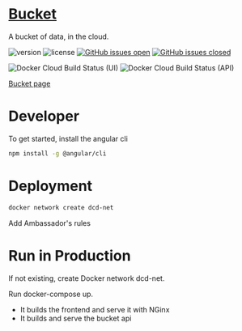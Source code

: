 # [Bucket](https://datacentricdesign.org/tools/bucket)

A bucket of data, in the cloud.

![version](https://img.shields.io/badge/version-0.0.6-blue.svg)
![license](https://img.shields.io/badge/license-MIT-blue.svg)
[![GitHub issues open](https://img.shields.io/github/issues/datacentricdesign/bucket.svg?maxAge=2592000)]()
[![GitHub issues closed](https://img.shields.io/github/issues-closed-raw/datacentricdesign/bucket.svg?maxAge=2592000)]()

![Docker Cloud Build Status (UI)](https://img.shields.io/docker/cloud/build/datacentricdesign/bucket-ui?label=docker%20build%20%28ui%29)
![Docker Cloud Build Status (API)](https://img.shields.io/docker/cloud/build/datacentricdesign/bucket-api?label=docker%20build%20%28api%29)

[Bucket page](https://datacentricdesign.org/tools/bucket)


# Developer 

To get started, install the angular cli

```bash
npm install -g @angular/cli
```

# Deployment


```sh
docker network create dcd-net
```

Add Ambassador's rules 


# Run in Production

If not existing, create Docker network dcd-net.

Run docker-compose up.

- It builds the frontend and serve it with NGinx
- It builds and serve the bucket api